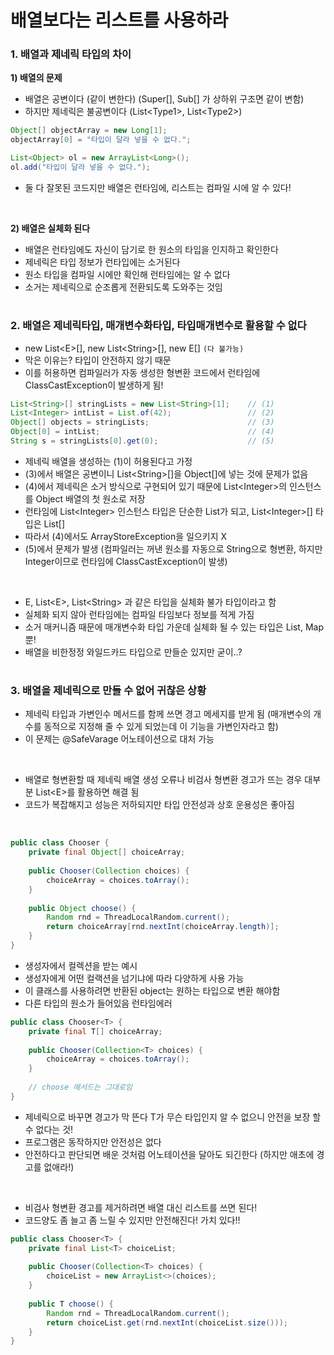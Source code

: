# 배열보다는 리스트를 사용하라

### 1. 배열과 제네릭 타입의 차이
__1) 배열의 문제__
- 배열은 공변이다 (같이 변한다) (Super[], Sub[] 가 상하위 구조면 같이 변함)
- 하지만 제네릭은 불공변이다 (List<Type1\>, List<Type2\>)

```java
Object[] objectArray = new Long[1];
objectArray[0] = "타입이 달라 넣을 수 없다.";
```

```java
List<Object> ol = new ArrayList<Long>();
ol.add("타입이 달라 넣을 수 없다.");
```

- 둘 다 잘못된 코드지만 배열은 런타임에, 리스트는 컴파일 시에 알 수 있다!

<br>

__2) 배열은 실체화 된다__
- 배열은 런타임에도 자신이 담기로 한 원소의 타입을 인지하고 확인한다
- 제네릭은 타입 정보가 런타입에는 소거된다
- 원소 타입을 컴파일 시에만 확인해 런타임에는 알 수 없다
- 소거는 제네릭으로 순조롭게 전환되도록 도와주는 것임

#
### 2. 배열은 제네릭타입, 매개변수화타입, 타입매개변수로 활용할 수 없다
- new List<E\>[], new List<String\>[], new E[] `(다 불가능)`
- 막은 이유는? 타입이 안전하지 않기 때문
- 이를 허용하면 컴파일러가 자동 생성한 형변환 코드에서 런타임에 ClassCastException이 발생하게 됨!

```java
List<String>[] stringLists = new List<String>[1];    // (1)
List<Integer> intList = List.of(42);                 // (2)
Object[] objects = stringLists;                      // (3)
Object[0] = intList;                                 // (4)
String s = stringLists[0].get(0);                    // (5)
```

- 제네릭 배열을 생성하는 (1)이 허용된다고 가정
- (3)에서 배열은 공변이니 List<String\>[]을 Object[]에 넣는 것에 문제가 없음
- (4)에서 제네릭은 소거 방식으로 구현되어 있기 때문에 List<Integer\>의 인스턴스를 Object 배열의 첫 원소로 저장
- 런타임에 List<Integer\> 인스턴스 타입은 단순한 List가 되고, List<Integer\>[] 타입은 List[]
- 따라서 (4)에서도 ArrayStoreException을 일으키지 X
- (5)에서 문제가 발생 (컴파일러는 꺼낸 원소를 자동으로 String으로 형변환, 하지만 Integer이므로 런타임에 ClassCastException이 발생)

<br>

- E, List<E\>, List<String\> 과 같은 타입을 실체화 불가 타입이라고 함
- 실체화 되지 않아 런타임에는 컴파일 타임보다 정보를 적게 가짐
- 소거 매커니즘 때문에 매개변수화 타입 가운데 실체화 될 수 있는 타입은 List<?>, Map<?,?>뿐!
- 배열을 비한정정 와일드카드 타입으로 만들순 있지만 굳이..?

#
### 3. 배열을 제네릭으로 만들 수 없어 귀찮은 상황
- 제네릭 타입과 가변인수 메서드를 함께 쓰면 경고 메세지를 받게 됨 (매개변수의 개수를 동적으로 지정해 줄 수 있게 되었는데 이 기능을 가변인자라고 함)
- 이 문제는 @SafeVarage 어노테이션으로 대처 가능

<br>

- 배열로 형변환할 때 제네릭 배열 생성 오류나 비검사 형변환 경고가 뜨는 경우 대부분 List<E\>를 활용하면 해결 됨
- 코드가 복잡해지고 성능은 저하되지만 타입 안전성과 상호 운용성은 좋아짐

<br>

```java
public class Chooser {
    private final Object[] choiceArray;
    
    public Chooser(Collection choices) {
        choiceArray = choices.toArray();
    }
    
    public Object choose() {
        Random rnd = ThreadLocalRandom.current();
        return choiceArray[rnd.nextInt(choiceArray.length)];
    }
}
```
- 생성자에서 컬렉션을 받는 예시
- 생성자에게 어떤 컬랙션을 넘기냐에 따라 다양하게 사용 가능
- 이 클래스를 사용하려면 반환된 object는 원하는 타입으로 변환 해야함
- 다른 타입의 원소가 들어있음 런타임에러

```java
public class Chooser<T> {
    private final T[] choiceArray;
    
    public Chooser(Collection<T> choices) {
        choiceArray = choices.toArray();
    }
    
    // choose 메서드는 그대로임
}
```
- 제네릭으로 바꾸면 경고가 막 뜬다 T가 무슨 타입인지 알 수 없으니 안전을 보장 할 수 없다는 것!
- 프로그램은 동작하지만 안전성은 없다
- 안전하다고 판단되면 배운 것처럼 어노테이션을 달아도 되긴한다 (하지만 애초에 경고를 없애라!)

<br>

- 비검사 형변환 경고를 제거하려면 배열 대신 리스트를 쓰면 된다!
- 코드양도 좀 늘고 좀 느릴 수 있지만 안전해진다! 가치 있다!!

```java
public class Chooser<T> {
    private final List<T> choiceList;
    
    public Chooser(Collection<T> choices) {
        choiceList = new ArrayList<>(choices);
    }
    
    public T choose() {
        Random rnd = ThreadLocalRandom.current();
        return choiceList.get(rnd.nextInt(choiceList.size()));
    }
}
```



